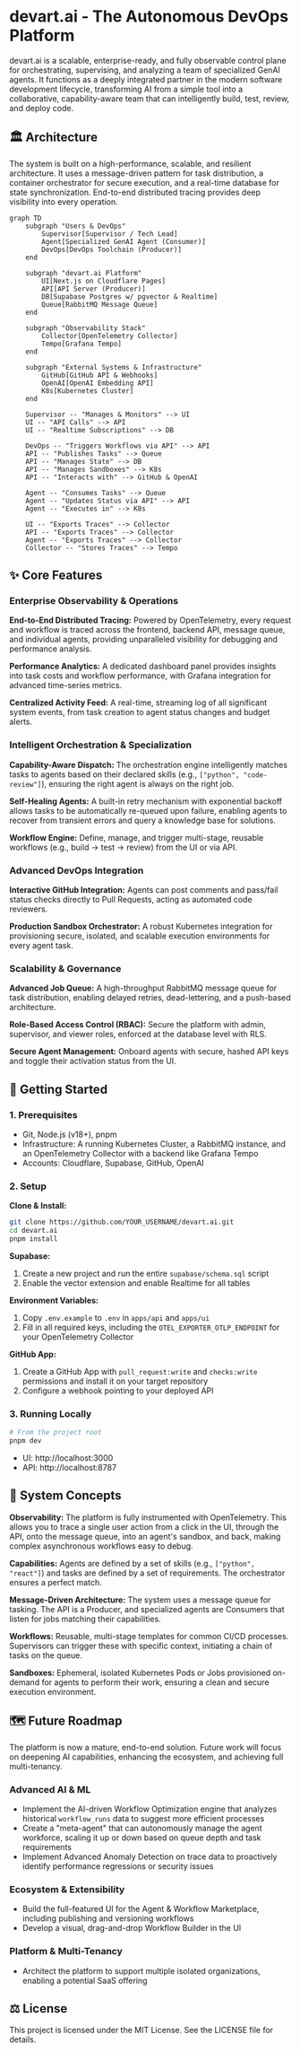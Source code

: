 # devart.ai - The Autonomous DevOps Platform

devart.ai is a scalable, enterprise-ready, and fully observable control plane for orchestrating, supervising, and analyzing a team of specialized GenAI agents. It functions as a deeply integrated partner in the modern software development lifecycle, transforming AI from a simple tool into a collaborative, capability-aware team that can intelligently build, test, review, and deploy code.

## 🏛️ Architecture

The system is built on a high-performance, scalable, and resilient architecture. It uses a message-driven pattern for task distribution, a container orchestrator for secure execution, and a real-time database for state synchronization. End-to-end distributed tracing provides deep visibility into every operation.

```mermaid
graph TD
    subgraph "Users & DevOps"
        Supervisor[Supervisor / Tech Lead]
        Agent[Specialized GenAI Agent (Consumer)]
        DevOps[DevOps Toolchain (Producer)]
    end

    subgraph "devart.ai Platform"
        UI[Next.js on Cloudflare Pages]
        API[API Server (Producer)]
        DB[Supabase Postgres w/ pgvector & Realtime]
        Queue[RabbitMQ Message Queue]
    end
    
    subgraph "Observability Stack"
        Collector[OpenTelemetry Collector]
        Tempo[Grafana Tempo]
    end

    subgraph "External Systems & Infrastructure"
        GitHub[GitHub API & Webhooks]
        OpenAI[OpenAI Embedding API]
        K8s[Kubernetes Cluster]
    end

    Supervisor -- "Manages & Monitors" --> UI
    UI -- "API Calls" --> API
    UI -- "Realtime Subscriptions" --> DB

    DevOps -- "Triggers Workflows via API" --> API
    API -- "Publishes Tasks" --> Queue
    API -- "Manages State" --> DB
    API -- "Manages Sandboxes" --> K8s
    API -- "Interacts with" --> GitHub & OpenAI

    Agent -- "Consumes Tasks" --> Queue
    Agent -- "Updates Status via API" --> API
    Agent -- "Executes in" --> K8s
    
    UI -- "Exports Traces" --> Collector
    API -- "Exports Traces" --> Collector
    Agent -- "Exports Traces" --> Collector
    Collector -- "Stores Traces" --> Tempo
```

## ✨ Core Features

### Enterprise Observability & Operations

**End-to-End Distributed Tracing:** Powered by OpenTelemetry, every request and workflow is traced across the frontend, backend API, message queue, and individual agents, providing unparalleled visibility for debugging and performance analysis.

**Performance Analytics:** A dedicated dashboard panel provides insights into task costs and workflow performance, with Grafana integration for advanced time-series metrics.

**Centralized Activity Feed:** A real-time, streaming log of all significant system events, from task creation to agent status changes and budget alerts.

### Intelligent Orchestration & Specialization

**Capability-Aware Dispatch:** The orchestration engine intelligently matches tasks to agents based on their declared skills (e.g., `["python", "code-review"]`), ensuring the right agent is always on the right job.

**Self-Healing Agents:** A built-in retry mechanism with exponential backoff allows tasks to be automatically re-queued upon failure, enabling agents to recover from transient errors and query a knowledge base for solutions.

**Workflow Engine:** Define, manage, and trigger multi-stage, reusable workflows (e.g., build → test → review) from the UI or via API.

### Advanced DevOps Integration

**Interactive GitHub Integration:** Agents can post comments and pass/fail status checks directly to Pull Requests, acting as automated code reviewers.

**Production Sandbox Orchestrator:** A robust Kubernetes integration for provisioning secure, isolated, and scalable execution environments for every agent task.

### Scalability & Governance

**Advanced Job Queue:** A high-throughput RabbitMQ message queue for task distribution, enabling delayed retries, dead-lettering, and a push-based architecture.

**Role-Based Access Control (RBAC):** Secure the platform with admin, supervisor, and viewer roles, enforced at the database level with RLS.

**Secure Agent Management:** Onboard agents with secure, hashed API keys and toggle their activation status from the UI.

## 🚀 Getting Started

### 1. Prerequisites

- Git, Node.js (v18+), pnpm
- Infrastructure: A running Kubernetes Cluster, a RabbitMQ instance, and an OpenTelemetry Collector with a backend like Grafana Tempo
- Accounts: Cloudflare, Supabase, GitHub, OpenAI

### 2. Setup

**Clone & Install:**
```bash
git clone https://github.com/YOUR_USERNAME/devart.ai.git
cd devart.ai
pnpm install
```

**Supabase:**
1. Create a new project and run the entire `supabase/schema.sql` script
2. Enable the vector extension and enable Realtime for all tables

**Environment Variables:**
1. Copy `.env.example` to `.env` in `apps/api` and `apps/ui`
2. Fill in all required keys, including the `OTEL_EXPORTER_OTLP_ENDPOINT` for your OpenTelemetry Collector

**GitHub App:**
1. Create a GitHub App with `pull_request:write` and `checks:write` permissions and install it on your target repository
2. Configure a webhook pointing to your deployed API

### 3. Running Locally

```bash
# From the project root
pnpm dev
```

- UI: http://localhost:3000
- API: http://localhost:8787

## 🧠 System Concepts

**Observability:** The platform is fully instrumented with OpenTelemetry. This allows you to trace a single user action from a click in the UI, through the API, onto the message queue, into an agent's sandbox, and back, making complex asynchronous workflows easy to debug.

**Capabilities:** Agents are defined by a set of skills (e.g., `["python", "react"]`) and tasks are defined by a set of requirements. The orchestrator ensures a perfect match.

**Message-Driven Architecture:** The system uses a message queue for tasking. The API is a Producer, and specialized agents are Consumers that listen for jobs matching their capabilities.

**Workflows:** Reusable, multi-stage templates for common CI/CD processes. Supervisors can trigger these with specific context, initiating a chain of tasks on the queue.

**Sandboxes:** Ephemeral, isolated Kubernetes Pods or Jobs provisioned on-demand for agents to perform their work, ensuring a clean and secure execution environment.

## 🗺️ Future Roadmap

The platform is now a mature, end-to-end solution. Future work will focus on deepening AI capabilities, enhancing the ecosystem, and achieving full multi-tenancy.

### Advanced AI & ML

- Implement the AI-driven Workflow Optimization engine that analyzes historical `workflow_runs` data to suggest more efficient processes
- Create a "meta-agent" that can autonomously manage the agent workforce, scaling it up or down based on queue depth and task requirements
- Implement Advanced Anomaly Detection on trace data to proactively identify performance regressions or security issues

### Ecosystem & Extensibility

- Build the full-featured UI for the Agent & Workflow Marketplace, including publishing and versioning workflows
- Develop a visual, drag-and-drop Workflow Builder in the UI

### Platform & Multi-Tenancy

- Architect the platform to support multiple isolated organizations, enabling a potential SaaS offering

## ⚖️ License

This project is licensed under the MIT License. See the LICENSE file for details.